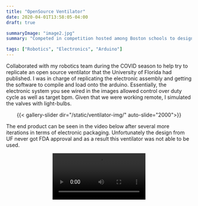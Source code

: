 ```yaml
---
title: "OpenSource Ventilator"
date: 2020-04-01T13:58:05-04:00
draft: true

summaryImage: "image2.jpg"
summary: "Competed in competition hosted among Boston schools to design, build, and program a robot to beat Pacman in real life."

tags: ["Robotics", "Electronics", "Arduino"]
---
```


Collaborated with my robotics team during the COVID season to help try to replicate an open source ventilator that the University of Florida had published. I was in charge of replicating the electronic assembly and getting the software to compile and load onto the arduino. Essentially, the electronic system you see wired in the images allowed control over duty cycle as well as target bpm. Given that we were working remote, I simulated the valves with light-bulbs.

<div align = "center">
{{< gallery-slider dir="/static/ventilator-img/"  auto-slide="2000">}}
</div>

The end product can be seen in the video below after several more iterations in terms of electronic packaging. Unfortunately the design from UF never got FDA approval and as a result this ventilator was not able to be used.

<div align = "center">
<video width=50% controls autoplay>
    <source src="/static/ventilator-vid/vent.mp4" type="video/mp4">
    Your browser does not support the video tag.  
</video>
</div>